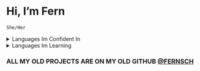 # Hi, I’m Fern
` She/Her `
<p>
<details><summary>Languages Im Confident In</summary></br>
  <li>
  Python
  </li>
  <li>
  C++ 
  </li>
  <li>
    Java
  </li>
</details>
  <details><summary>Languages Im Learning</summary><br/>
    <li>
    None right now  
    </li>
 </details>
</p>

### ALL MY OLD PROJECTS ARE ON MY OLD GITHUB [@FERNSCH](https://github.com/FernSch)

